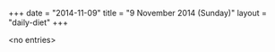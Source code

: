 +++
date = "2014-11-09"
title = "9 November 2014 (Sunday)"
layout = "daily-diet"
+++


\<no entries\>

